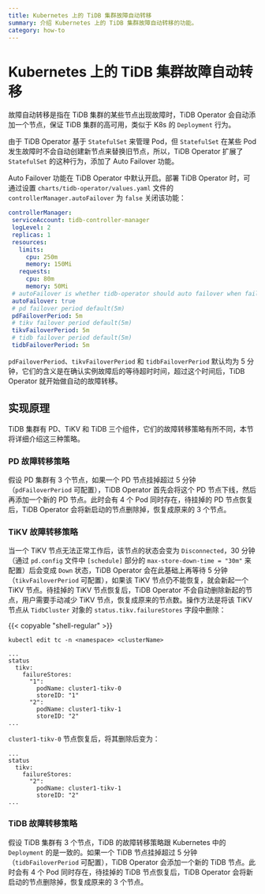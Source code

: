 ```yaml
---
title: Kubernetes 上的 TiDB 集群故障自动转移
summary: 介绍 Kubernetes 上的 TiDB 集群故障自动转移的功能。
category: how-to
---
```


# Kubernetes 上的 TiDB 集群故障自动转移

故障自动转移是指在 TiDB 集群的某些节点出现故障时，TiDB Operator 会自动添加一个节点，保证 TiDB 集群的高可用，类似于 K8s 的 `Deployment` 行为。

由于 TiDB Operator 基于 `StatefulSet` 来管理 Pod，但 `StatefulSet` 在某些 Pod 发生故障时不会自动创建新节点来替换旧节点，所以，TiDB Operator 扩展了 `StatefulSet` 的这种行为，添加了 Auto Failover 功能。

Auto Failover 功能在 TiDB Operator 中默认开启。部署 TiDB Operator 时，可通过设置 `charts/tidb-operator/values.yaml` 文件的 `controllerManager.autoFailover` 为 `false` 关闭该功能：

```yaml
controllerManager:
 serviceAccount: tidb-controller-manager
 logLevel: 2
 replicas: 1
 resources:
   limits:
     cpu: 250m
     memory: 150Mi
   requests:
     cpu: 80m
     memory: 50Mi
 # autoFailover is whether tidb-operator should auto failover when failure occurs
 autoFailover: true
 # pd failover period default(5m)
 pdFailoverPeriod: 5m
 # tikv failover period default(5m)
 tikvFailoverPeriod: 5m
 # tidb failover period default(5m)
 tidbFailoverPeriod: 5m
```

`pdFailoverPeriod`、`tikvFailoverPeriod` 和 `tidbFailoverPeriod` 默认均为 5 分钟，它们的含义是在确认实例故障后的等待超时时间，超过这个时间后，TiDB Operator 就开始做自动的故障转移。

## 实现原理

TiDB 集群有 PD、TiKV 和 TiDB 三个组件，它们的故障转移策略有所不同，本节将详细介绍这三种策略。

### PD 故障转移策略

假设 PD 集群有 3 个节点，如果一个 PD 节点挂掉超过 5 分钟（`pdFailoverPeriod` 可配置），TiDB Operator 首先会将这个 PD 节点下线，然后再添加一个新的 PD 节点。此时会有 4 个 Pod 同时存在，待挂掉的 PD 节点恢复后，TiDB Operator 会将新启动的节点删除掉，恢复成原来的 3 个节点。

### TiKV 故障转移策略

当一个 TiKV 节点无法正常工作后，该节点的状态会变为 `Disconnected`，30 分钟（通过 `pd.config` 文件中 `[schedule]` 部分的 `max-store-down-time = "30m"` 来配置）后会变成 `Down` 状态，TiDB Operator 会在此基础上再等待 5 分钟（`tikvFailoverPeriod` 可配置），如果该 TiKV 节点仍不能恢复，就会新起一个 TiKV 节点。待挂掉的 TiKV 节点恢复后，TiDB Operator 不会自动删除新起的节点，用户需要手动减少 TiKV 节点，恢复成原来的节点数。操作方法是将该 TiKV 节点从 `TidbCluster` 对象的 `status.tikv.failureStores` 字段中删除：

{{< copyable "shell-regular" >}}

```shell
kubectl edit tc -n <namespace> <clusterName>
```

```
...
status
  tikv:
    failureStores:
      "1":
        podName: cluster1-tikv-0
        storeID: "1"
      "2":
        podName: cluster1-tikv-1
        storeID: "2"
...
```

`cluster1-tikv-0` 节点恢复后，将其删除后变为：

```
...
status
  tikv:
    failureStores:
      "2":
        podName: cluster1-tikv-1
        storeID: "2"
...
```

### TiDB 故障转移策略

假设 TiDB 集群有 3 个节点，TiDB 的故障转移策略跟 Kubernetes 中的 `Deployment` 的是一致的。如果一个 TiDB 节点挂掉超过 5 分钟（`tidbFailoverPeriod` 可配置），TiDB Operator 会添加一个新的 TiDB 节点。此时会有 4 个 Pod 同时存在，待挂掉的 TiDB 节点恢复后，TiDB Operator 会将新启动的节点删除掉，恢复成原来的 3 个节点。

